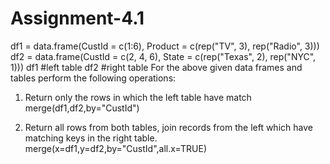 # Assignment-4.1
df1 = data.frame(CustId = c(1:6), Product = c(rep("TV", 3), rep("Radio", 3)))
df2 = data.frame(CustId = c(2, 4, 6), State = c(rep("Texas", 2), rep("NYC", 1)))
df1 #left table
df2 #right table
For the above given data frames and tables perform the following operations:
1.	Return only the rows in which the left table have match
merge(df1,df2,by="CustId")

2.	Return all rows from both tables, join records from the left which have matching keys in the right table.
merge(x=df1,y=df2,by="CustId",all.x=TRUE)
